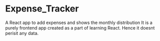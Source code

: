 # Expense_Tracker
A React app to add expenses and shows the monthly distribution
It is a purely frontend app created as a part of learning React. Hence it doesnt perisit any data.
